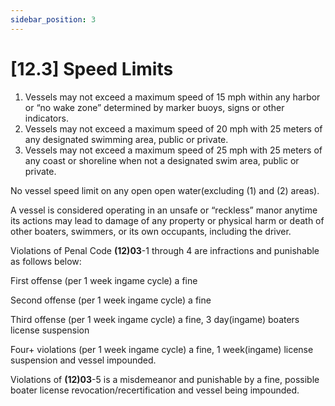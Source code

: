 ```yaml
---
sidebar_position: 3
---
```

# [12.3] Speed Limits

1. Vessels may not exceed a maximum speed of 15 mph within any harbor or “no wake zone” determined by marker buoys, signs or other indicators.
2. Vessels may not exceed a maximum speed of 20 mph with 25 meters of any designated swimming area, public or private.
3. Vessels may not exceed a maximum speed of 25 mph with 25 meters of any coast or shoreline when not a designated swim area, public or private.

No vessel speed limit on any open open water(excluding (1) and (2) areas).

A vessel is considered operating in an unsafe or “reckless” manor anytime its actions may lead to damage of any property or physical harm or death of other boaters, swimmers, or its own occupants, including the driver.

Violations of Penal Code **(12)03**-1 through 4 are infractions and punishable as follows below:

First offense (per 1 week ingame cycle) a fine

Second offense (per 1 week ingame cycle) a fine

Third offense (per 1 week ingame cycle) a fine, 3 day(ingame) boaters license suspension

Four+ violations (per 1 week ingame cycle) a fine, 1 week(ingame) license suspension and vessel impounded.

Violations of **(12)03**-5 is a misdemeanor and punishable by a fine, possible boater license revocation/recertification and vessel being impounded.